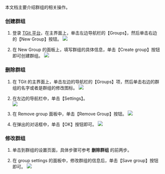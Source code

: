 本文档主要介绍群组的相关操作。

### 创建群组
1. 登录 [TGit 平台](https://git.tce.fsphere.cn/)，在主界面上，单击左边导航栏的【Groups】，然后单击右边的【New Group】按钮。
![](https://mc.qcloudimg.com/static/img/90b46713343d2154a48d40fa0c03a890/2017-09-04_144525.png)

2. 在 New Group 的面板上，填写群组的具体信息，单击【Create group】按钮即可创建群组。
![](https://mc.qcloudimg.com/static/img/95a82c0601fd0cf83c9ce52f5f283da2/2017-08-29_092755.png)


### 删除群组
1. 在 TGit 的主界面上，单击左边的导航栏的【Groups】项，然后单击右边的群组的名字或者是群组的修改图标。
![](https://mc.qcloudimg.com/static/img/5e3032f7b2666d4c0f5441f69666bdb5/2017-09-04_145159.png)

2. 在左边的导航栏中，单击【Settings】。  
![](https://mc.qcloudimg.com/static/img/43b62ee82041de332b9474a622c5b143/2017-08-29_112614.png)

2. 在 Remove group 面板中，单击【Remove Group】按钮。
![](https://mc.qcloudimg.com/static/img/646d579d8b05696f72777158bbd4f54a/2017-08-29_093107.png)

3. 在弹出的对话框中，单击【OK】按钮即可。
![](https://mc.qcloudimg.com/static/img/eb3b3588bf9bacba9bfbe7fd3efe9037/2017-08-29_093329.png)

### 修改群组
1. 单击到群组的设置页面，具体步骤可参考 **删除群组** 的前两步。

2. 在 group settings 的面板中，修改群组的信息后，单击【Save group】按钮即可。
![](https://mc.qcloudimg.com/static/img/6a929df4cb52389d107ef2645e828549/2017-08-29_093147.png)